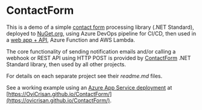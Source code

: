# ContactForm

This is a demo of a simple [contact form](https://github.com/ovicrisan/ContactForm/tree/master/ContactForm) processing library (.NET Standard), deployed to [NuGet.org](https://www.nuget.org/packages/OviCrisan.ContactForm/), 
using Azure DevOps pipeline for CI/CD, then used in a [web app + API](https://github.com/ovicrisan/ContactForm/tree/master/ContactForm.Web), Azure Function and AWS Lambda.

The core functionality of sending notification emails and/or calling a webhook or REST API using HTTP POST is provided by 
[ContactForm](https://github.com/ovicrisan/ContactForm/tree/master/ContactForm) .NET Standard library, then used by all other projects.

For details on each separate project see their *readme.md* files.

See a working example using an [Azure App Service deployment](https://contactformweb.azurewebsites.net/) at [https://OviCrisan.github.io/ContactForm/](https://ovicrisan.github.io/ContactForm/).